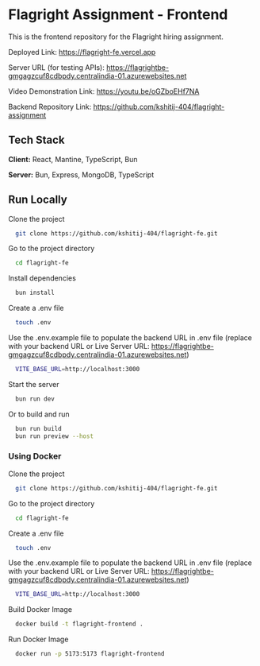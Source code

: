 
# Flagright Assignment - Frontend

This is the frontend repository for the Flagright hiring assignment.

Deployed Link: https://flagright-fe.vercel.app

Server URL (for testing APIs): https://flagrightbe-gmgagzcuf8cdbpdy.centralindia-01.azurewebsites.net

Video Demonstration Link: https://youtu.be/oGZboEHf7NA

Backend Repository Link: https://github.com/kshitij-404/flagright-assignment




## Tech Stack

**Client:** React, Mantine, TypeScript, Bun

**Server:** Bun, Express, MongoDB, TypeScript


## Run Locally

Clone the project

```bash
  git clone https://github.com/kshitij-404/flagright-fe.git
```

Go to the project directory

```bash
  cd flagright-fe
```

Install dependencies

```bash
  bun install
```

Create a .env file 

```bash
  touch .env
```

Use the .env.example file to populate the backend URL in .env file (replace with your backend URL or Live Server URL: https://flagrightbe-gmgagzcuf8cdbpdy.centralindia-01.azurewebsites.net)

```bash
  VITE_BASE_URL=http://localhost:3000 
```

Start the server

```bash
  bun run dev
```

Or to build and run

```bash
  bun run build
  bun run preview --host
```

### Using Docker

Clone the project

```bash
  git clone https://github.com/kshitij-404/flagright-fe.git
```

Go to the project directory

```bash
  cd flagright-fe
```

Create a .env file 

```bash
  touch .env
```

Use the .env.example file to populate the backend URL in .env file (replace with your backend URL or Live Server URL: https://flagrightbe-gmgagzcuf8cdbpdy.centralindia-01.azurewebsites.net)

```bash
  VITE_BASE_URL=http://localhost:3000 
```

Build Docker Image

```bash
  docker build -t flagright-frontend .
```

Run Docker Image
```bash
  docker run -p 5173:5173 flagright-frontend
```
